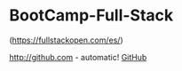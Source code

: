 # BootCamp-Full-Stack
 
(https://fullstackopen.com/es/)

http://github.com - automatic!
[GitHub](http://github.com)
